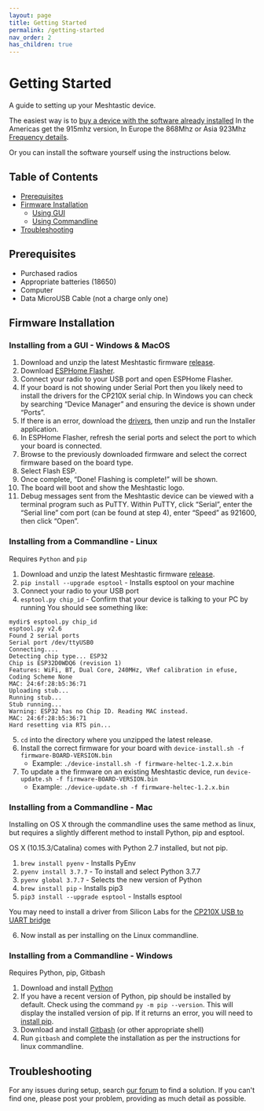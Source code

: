 ```yaml
---
layout: page
title: Getting Started
permalink: /getting-started
nav_order: 2
has_children: true
---
```


# Getting Started

A guide to setting up your Meshtastic device.

The easiest way is to [buy a device with the software already installed](https://www.aliexpress.com/item/4001178678568.html) In the Americas get the 915mhz version, In Europe the 868Mhz or Asia 923Mhz [Frequency details](https://www.thethingsnetwork.org/docs/lorawan/frequencies-by-country.html).

Or you can install the software yourself using the instructions below.

## Table of Contents

- [Prerequisites](#prerequisites)
- [Firmware Installation](#firmware-installation)
  - [Using GUI](#firmware-installation-gui)
  - [Using Commandline](#firmware-installation-cli)
- [Troubleshooting](#Troubleshooting)

<a name="prerequisites"></a>
## Prerequisites

- Purchased radios
- Appropriate batteries (18650)
- Computer
- Data MicroUSB Cable (not a charge only one)

<a name="firmware-installation"></a>
## Firmware Installation



<a name="firmware-installation-gui"></a>
### Installing from a GUI - Windows & MacOS

1. Download and unzip the latest Meshtastic firmware [release](https://github.com/meshtastic/Meshtastic-esp32/releases).
2. Download [ESPHome Flasher](https://github.com/esphome/esphome-flasher/releases).
3. Connect your radio to your USB port and open ESPHome Flasher.
4. If your board is not showing under Serial Port then you likely need to install the drivers for the CP210X serial chip. In Windows you can check by searching “Device Manager” and ensuring the device is shown under “Ports”.
5. If there is an error, download the [drivers](https://www.silabs.com/products/development-tools/software/usb-to-uart-bridge-vcp-drivers), then unzip and run the Installer application.
6. In ESPHome Flasher, refresh the serial ports and select the port to which your board is connected.
7. Browse to the previously downloaded firmware and select the correct firmware based on the board type.
8. Select Flash ESP.
9. Once complete, “Done! Flashing is complete!” will be shown.
10. The board will boot and show the Meshtastic logo.
11. Debug messages sent from the Meshtastic device can be viewed with a terminal program such as PuTTY. Within PuTTY, click “Serial”, enter the “Serial line” com port (can be found at step 4), enter “Speed” as 921600, then click “Open”.


<a name="firmware-installation-cli"></a>
### Installing from a Commandline - Linux

Requires `Python` and `pip`

1. Download and unzip the latest Meshtastic firmware [release](https://github.com/meshtastic/Meshtastic-esp32/releases).
2. `pip install --upgrade esptool` - Installs esptool on your machine
3. Connect your radio to your USB port
4. `esptool.py chip_id` - Confirm that your device is talking to your PC by running 
You should see something like:
```
mydir$ esptool.py chip_id
esptool.py v2.6
Found 2 serial ports
Serial port /dev/ttyUSB0
Connecting....
Detecting chip type... ESP32
Chip is ESP32D0WDQ6 (revision 1)
Features: WiFi, BT, Dual Core, 240MHz, VRef calibration in efuse, Coding Scheme None
MAC: 24:6f:28:b5:36:71
Uploading stub...
Running stub...
Stub running...
Warning: ESP32 has no Chip ID. Reading MAC instead.
MAC: 24:6f:28:b5:36:71
Hard resetting via RTS pin...
```
5. `cd` into the directory where you unzipped the latest release.
6. Install the correct firmware for your board with `device-install.sh -f firmware-BOARD-VERSION.bin`
   * Example: `./device-install.sh -f firmware-heltec-1.2.x.bin`
7. To update a the firmware on an existing Meshtastic device, run `device-update.sh -f firmware-BOARD-VERSION.bin`
   * Example: `./device-update.sh -f firmware-heltec-1.2.x.bin`



### Installing from a Commandline - Mac

Installing on OS X through the commandline uses the same method as linux, but requires a slightly different method to install Python, pip and esptool.

OS X (10.15.3/Catalina) comes with Python 2.7 installed, but not pip.

1. `brew install pyenv` - Installs PyEnv
2. `pyenv install 3.7.7` - To install and select Python 3.7.7
3. `pyenv global 3.7.7` - Selects the new version of Python
4. `brew install pip` - Installs pip3
5. `pip3 install --upgrade esptool` - Installs esptool

You may need to install a driver from Silicon Labs for the [CP210X USB to UART bridge](https://www.silabs.com/products/development-tools/software/usb-to-uart-bridge-vcp-drivers)

6. Now install as per installing on the Linux commandline.

### Installing from a Commandline - Windows

Requires Python, pip, Gitbash

1. Download and install [Python](https://www.python.org/)
2. If you have a recent version of Python, pip should be installed by default. Check using the command `py -m pip --version`. This will display the installed version of pip. If it returns an error, you will need to [install pip](https://pip.pypa.io/en/stable/installing/).
3. Download and install [Gitbash](https://gitforwindows.org/) (or other appropriate shell)
4. Run `gitbash` and complete the installation as per the instructions for linux commandline.

<a name="troubleshooting"></a>
## Troubleshooting

For any issues during setup, search [our forum](https://meshtastic.discourse.group) to find a solution. If you can't find one, please post your problem, providing as much detail as possible.
